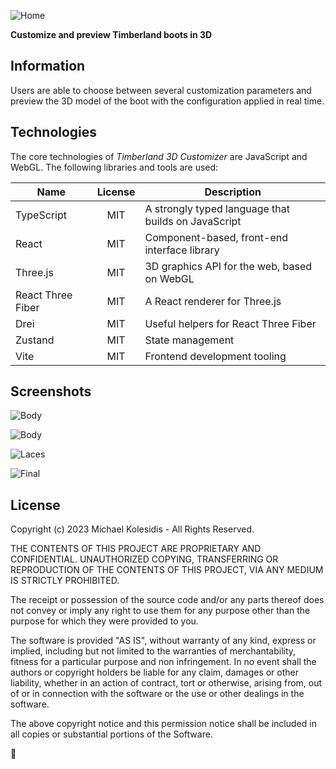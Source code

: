 ![Home](./screenshots/home.png)

**Customize and preview Timberland boots in 3D**

## Information

Users are able to choose between several customization parameters and preview the 3D model of the boot with the configuration applied in real time.

<!-- ## Features -->

<!-- ## Instructions -->

## Technologies

The core technologies of _Timberland 3D Customizer_ are JavaScript and WebGL. The following libraries and tools are used:

| Name              | License | Description                                         |
| ----------------- | :-----: | --------------------------------------------------- |
| TypeScript        |   MIT   | A strongly typed language that builds on JavaScript |
| React             |   MIT   | Component-based, front-end interface library        |
| Three.js          |   MIT   | 3D graphics API for the web, based on WebGL         |
| React Three Fiber |   MIT   | A React renderer for Three.js                       |
| Drei              |   MIT   | Useful helpers for React Three Fiber                |
| Zustand           |   MIT   | State management                                    |
| Vite              |   MIT   | Frontend development tooling                        |

## Screenshots

![Body](./screenshots/body.png)

![Body](./screenshots/body_2.png)

![Laces](./screenshots/laces.png)

![Final](./screenshots/final.png)

## License

Copyright (c) 2023 Michael Kolesidis - All Rights Reserved.

THE CONTENTS OF THIS PROJECT ARE PROPRIETARY AND CONFIDENTIAL.
UNAUTHORIZED COPYING, TRANSFERRING OR REPRODUCTION OF THE CONTENTS OF THIS PROJECT, VIA ANY MEDIUM IS STRICTLY PROHIBITED.

The receipt or possession of the source code and/or any parts thereof does not convey or imply
any right to use them for any purpose other than the purpose for which they were provided to you.

The software is provided "AS IS", without warranty of any kind, express or implied, including but not limited to
the warranties of merchantability, fitness for a particular purpose and non infringement.
In no event shall the authors or copyright holders be liable for any claim, damages or other liability,
whether in an action of contract, tort or otherwise, arising from, out of or in connection with the software
or the use or other dealings in the software.

The above copyright notice and this permission notice shall be included in all copies or substantial portions of the Software.

🥾
